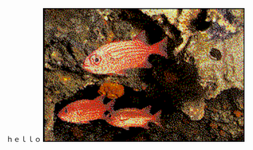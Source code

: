 <div align="center">
ｈｅｌｌｏ

<img src="fishs.gif" alt="fishes, swimming" width="80%" height="auto"/>
</div>
